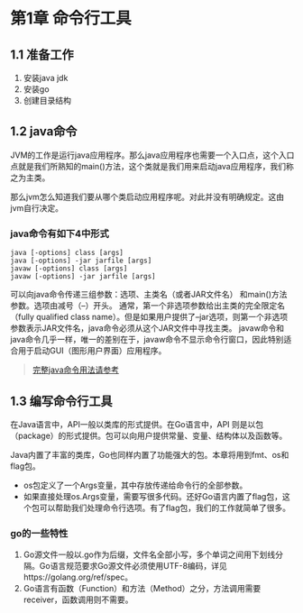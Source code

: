 # 第1章 命令行工具

## 1.1 准备工作
1. 安装java jdk
2. 安装go
3. 创建目录结构

## 1.2 java命令
JVM的工作是运行java应用程序。那么java应用程序也需要一个入口点，这个入口点就是我们所熟知的main()方法，这个类就是我们用来启动java应用程序，我们称之为主类。

那么jvm怎么知道我们要从哪个类启动应用程序呢。对此并没有明确规定。这由jvm自行决定。

### java命令有如下4中形式
```
java [-options] class [args]
java [-options] -jar jarfile [args]
javaw [-options] class [args]
javaw [-options] -jar jarfile [args]
```
可以向java命令传递三组参数：选项、主类名（或者JAR文件名） 和main()方法参数。选项由减号（–）开头。
通常，第一个非选项参数给出主类的完全限定名（fully qualified class name）。但是如果用户提供了–jar选项，则第一个非选项参数表示JAR文件名，java命令必须从这个JAR文件中寻找主类。
javaw命令和java命令几乎一样，唯一的差别在于，javaw命令不显示命令行窗口，因此特别适合用于启动GUI（图形用户界面）应用程序。

>[完整java命令用法请参考](http://docs.oracle.com/javase/8/docs/technotes/tools/windows/java.html)

## 1.3 编写命令行工具
在Java语言中，API一般以类库的形式提供。在Go语言中，API 则是以包（package）的形式提供。包可以向用户提供常量、变量、结构体以及函数等。

Java内置了丰富的类库，Go也同样内置了功能强大的包。本章将用到fmt、os和flag包。
- os包定义了一个Args变量，其中存放传递给命令行的全部参数。
- 如果直接处理os.Args变量，需要写很多代码。还好Go语言内置了flag包，这个包可以帮助我们处理命令行选项。有了flag包，我们的工作就简单了很多。

### go的一些特性
1. Go源文件一般以.go作为后缀，文件名全部小写，多个单词之间用下划线分隔。Go语言规范要求Go源文件必须使用UTF-8编码，详见https://golang.org/ref/spec。
2. Go语言有函数（Function）和方法（Method）之分，方法调用需要receiver，函数调用则不需要。